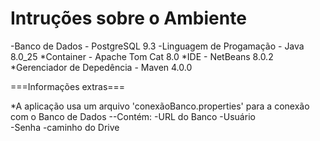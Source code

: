 # Intruções sobre o Ambiente 
  -Banco de Dados - PostgreSQL 9.3
  -Linguagem de Progamação - Java 8.0_25
  *Container - Apache Tom Cat 8.0
  *IDE - NetBeans 8.0.2
  *Gerenciador de Depedência - Maven 4.0.0

===Informações extras===

 *A aplicação usa um arquivo 'conexãoBanco.properties' para a conexão com o Banco de Dados
      --Contém:
           -URL do Banco 
           -Usuário      
           -Senha
           -caminho do Drive

